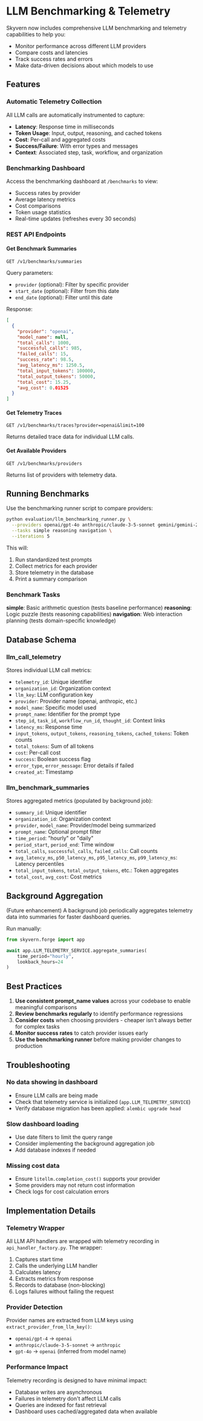 # LLM Benchmarking & Telemetry

Skyvern now includes comprehensive LLM benchmarking and telemetry capabilities to help you:
- Monitor performance across different LLM providers
- Compare costs and latencies
- Track success rates and errors
- Make data-driven decisions about which models to use

## Features

### Automatic Telemetry Collection

All LLM calls are automatically instrumented to capture:
- **Latency**: Response time in milliseconds
- **Token Usage**: Input, output, reasoning, and cached tokens
- **Cost**: Per-call and aggregated costs
- **Success/Failure**: With error types and messages
- **Context**: Associated step, task, workflow, and organization

### Benchmarking Dashboard

Access the benchmarking dashboard at `/benchmarks` to view:
- Success rates by provider
- Average latency metrics
- Cost comparisons
- Token usage statistics
- Real-time updates (refreshes every 30 seconds)

### REST API Endpoints

#### Get Benchmark Summaries
```
GET /v1/benchmarks/summaries
```

Query parameters:
- `provider` (optional): Filter by specific provider
- `start_date` (optional): Filter from this date
- `end_date` (optional): Filter until this date

Response:
```json
[
  {
    "provider": "openai",
    "model_name": null,
    "total_calls": 1000,
    "successful_calls": 985,
    "failed_calls": 15,
    "success_rate": 98.5,
    "avg_latency_ms": 1250.5,
    "total_input_tokens": 100000,
    "total_output_tokens": 50000,
    "total_cost": 15.25,
    "avg_cost": 0.01525
  }
]
```

#### Get Telemetry Traces
```
GET /v1/benchmarks/traces?provider=openai&limit=100
```

Returns detailed trace data for individual LLM calls.

#### Get Available Providers
```
GET /v1/benchmarks/providers
```

Returns list of providers with telemetry data.

## Running Benchmarks

Use the benchmarking runner script to compare providers:

```bash
python evaluation/llm_benchmarking_runner.py \
  --providers openai/gpt-4o anthropic/claude-3-5-sonnet gemini/gemini-2.0-flash \
  --tasks simple reasoning navigation \
  --iterations 5
```

This will:
1. Run standardized test prompts
2. Collect metrics for each provider
3. Store telemetry in the database
4. Print a summary comparison

### Benchmark Tasks

**simple**: Basic arithmetic question (tests baseline performance)
**reasoning**: Logic puzzle (tests reasoning capabilities)
**navigation**: Web interaction planning (tests domain-specific knowledge)

## Database Schema

### llm_call_telemetry

Stores individual LLM call metrics:
- `telemetry_id`: Unique identifier
- `organization_id`: Organization context
- `llm_key`: LLM configuration key
- `provider`: Provider name (openai, anthropic, etc.)
- `model_name`: Specific model used
- `prompt_name`: Identifier for the prompt type
- `step_id`, `task_id`, `workflow_run_id`, `thought_id`: Context links
- `latency_ms`: Response time
- `input_tokens`, `output_tokens`, `reasoning_tokens`, `cached_tokens`: Token counts
- `total_tokens`: Sum of all tokens
- `cost`: Per-call cost
- `success`: Boolean success flag
- `error_type`, `error_message`: Error details if failed
- `created_at`: Timestamp

### llm_benchmark_summaries

Stores aggregated metrics (populated by background job):
- `summary_id`: Unique identifier
- `organization_id`: Organization context
- `provider`, `model_name`: Provider/model being summarized
- `prompt_name`: Optional prompt filter
- `time_period`: "hourly" or "daily"
- `period_start`, `period_end`: Time window
- `total_calls`, `successful_calls`, `failed_calls`: Call counts
- `avg_latency_ms`, `p50_latency_ms`, `p95_latency_ms`, `p99_latency_ms`: Latency percentiles
- `total_input_tokens`, `total_output_tokens`, etc.: Token aggregates
- `total_cost`, `avg_cost`: Cost metrics

## Background Aggregation

(Future enhancement)
A background job periodically aggregates telemetry data into summaries for faster dashboard queries.

Run manually:
```python
from skyvern.forge import app

await app.LLM_TELEMETRY_SERVICE.aggregate_summaries(
    time_period="hourly",
    lookback_hours=24
)
```

## Best Practices

1. **Use consistent prompt_name values** across your codebase to enable meaningful comparisons
2. **Review benchmarks regularly** to identify performance regressions
3. **Consider costs** when choosing providers - cheaper isn't always better for complex tasks
4. **Monitor success rates** to catch provider issues early
5. **Use the benchmarking runner** before making provider changes to production

## Troubleshooting

### No data showing in dashboard
- Ensure LLM calls are being made
- Check that telemetry service is initialized (`app.LLM_TELEMETRY_SERVICE`)
- Verify database migration has been applied: `alembic upgrade head`

### Slow dashboard loading
- Use date filters to limit the query range
- Consider implementing the background aggregation job
- Add database indexes if needed

### Missing cost data
- Ensure `litellm.completion_cost()` supports your provider
- Some providers may not return cost information
- Check logs for cost calculation errors

## Implementation Details

### Telemetry Wrapper

All LLM API handlers are wrapped with telemetry recording in `api_handler_factory.py`.
The wrapper:
1. Captures start time
2. Calls the underlying LLM handler
3. Calculates latency
4. Extracts metrics from response
5. Records to database (non-blocking)
6. Logs failures without failing the request

### Provider Detection

Provider names are extracted from LLM keys using `extract_provider_from_llm_key()`:
- `openai/gpt-4` → `openai`
- `anthropic/claude-3-5-sonnet` → `anthropic`
- `gpt-4o` → `openai` (inferred from model name)

### Performance Impact

Telemetry recording is designed to have minimal impact:
- Database writes are asynchronous
- Failures in telemetry don't affect LLM calls
- Queries are indexed for fast retrieval
- Dashboard uses cached/aggregated data when available
